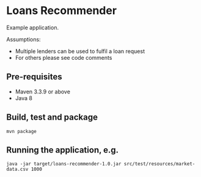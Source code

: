 # Loans Recommender

Example application.

Assumptions:
* Multiple lenders can be used to fulfil a loan request
* For others please see code comments

## Pre-requisites
* Maven 3.3.9 or above
* Java 8

## Build, test and package
```
mvn package
```

## Running the application, e.g.
```
java -jar target/loans-recommender-1.0.jar src/test/resources/market-data.csv 1000
```
